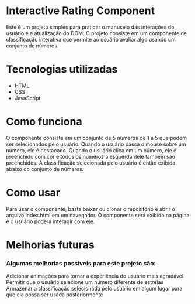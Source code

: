# Interactive Rating Component
Este é um projeto simples para praticar o manuseio das interações do usuário e a atualização do DOM. O projeto consiste em um componente de classificação interativa que permite ao usuário avaliar algo usando um conjunto de números.  

# Tecnologias utilizadas
* HTML
* CSS
* JavaScript

# Como funciona
O componente consiste em um conjunto de 5 números de 1 a 5 que podem ser selecionados pelo usuário. Quando o usuário passa o mouse sobre um número, ele é destacado. Quando o usuário clica em um número, ele é preenchido com cor e todos os números à esquerda dele também são preenchidos. A classificação selecionada pelo usuário é então exibida abaixo do conjunto de números. 

# Como usar
Para usar o componente, basta baixar ou clonar o repositório e abrir o arquivo index.html em um navegador. O componente será exibido na página e o usuário poderá interagir com ele.  

# Melhorias futuras
### Algumas melhorias possíveis para este projeto são:

Adicionar animações para tornar a experiência do usuário mais agradável  
Permitir que o usuário selecione um número diferente de estrelas  
Armazenar a classificação selecionada pelo usuário em algum lugar para que ela possa ser usada posteriormente  
